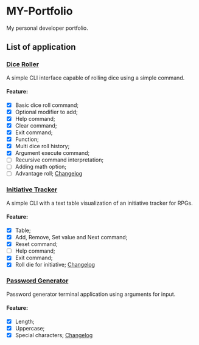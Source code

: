 # MY-Portfolio
My personal developer portfolio.

## List of application
### [Dice Roller](./Dice%20Roller/dice_roller.py)
A simple CLI interface capable of rolling dice using a simple command.

#### Feature:
- [X] Basic dice roll command;
- [X] Optional modifier to add;
- [X] Help command;
- [X] Clear command;
- [X] Exit command;
- [X] Function;
- [X] Multi dice roll history;
- [X] Argument execute command;
- [ ] Recursive command interpretation;
- [ ] Adding math option;
- [ ] Advantage roll;
[Changelog](./Dice%20Roller/CHANGELOG.md)

### [Initiative Tracker](./Initiative%20Tracker/initiative_tracker.py)
A simple CLI with a text table visualization of an initiative tracker for RPGs.

#### Feature:
- [X] Table;
- [X] Add, Remove, Set value and Next command;
- [X] Reset command;
- [ ] Help command;
- [X] Exit command;
- [X] Roll die for initiative;
[Changelog](./Initiative%20Tracker/CHANGELOG.md)

### [Password Generator](./Password%20Generator/password_generator.py)
Password generator terminal application using arguments for input.

#### Feature:
- [X] Length;
- [X] Uppercase;
- [X] Special characters;
[Changelog](./Password%20Generator/CHANGELOG.md)